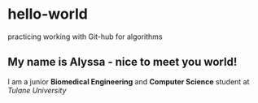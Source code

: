 # hello-world
practicing working with Git-hub for algorithms
## My name is Alyssa - nice to meet you world!
I am a junior **Biomedical Engineering** and **Computer Science** student at *Tulane University*
